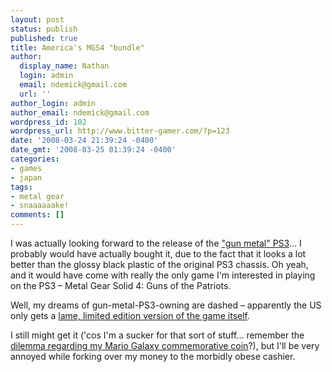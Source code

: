 ```yaml
---
layout: post
status: publish
published: true
title: America's MGS4 "bundle"
author:
  display_name: Nathan
  login: admin
  email: ndemick@gmail.com
  url: ''
author_login: admin
author_email: ndemick@gmail.com
wordpress_id: 102
wordpress_url: http://www.bitter-gamer.com/?p=123
date: '2008-03-24 21:39:24 -0400'
date_gmt: '2008-03-25 01:39:24 -0400'
categories:
- games
- japan
tags:
- metal gear
- snaaaaaake!
comments: []
---
```

<p>I was actually looking forward to the release of the <a href="http://kotaku.com/370500/a-better-look-at-mgs4s-steel-ps3" title="'gun metal' PS3">"gun metal" PS3</a>... I probably would have actually bought it, due to the fact that it looks a lot better than the glossy black plastic of the original PS3 chassis. Oh yeah, and it would have come with really the only game I'm interested in playing on the PS3 &ndash; Metal Gear Solid 4: Guns of the Patriots.</p>
<p>Well, my dreams of gun-metal-PS3-owning are dashed &ndash; apparently the US only gets a <a href="http://www.ebgames.com/product.asp?cookie%5Ftest=1&product%5Fid=270209" title="lame, limited edition version of the game itself">lame, limited edition version of the game itself</a>.</p>
<p>I still might get it ('cos I'm a sucker for that sort of stuff... remember the <a href="http://www.bitter-gamer.com/2007/11/13/wheres-my-super-mario-galaxy/" title="dilemma regarding my Mario Galaxy commemorative coin">dilemma regarding my Mario Galaxy commemorative coin</a>?), but I'll be very annoyed while forking over my money to the morbidly obese cashier.</p>
